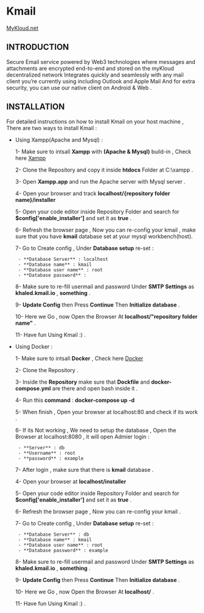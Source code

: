 # Kmail

[MyKloud.net](https://mykloud.io/)

## INTRODUCTION

Secure Email service powered by Web3 technologies where messages and attachments are encrypted end-to-end and stored on the myKloud decentralized network
Integrates quickly and seamlessly with any mail client you’re currently using including Outlook and Apple Mail
And for extra security, you can use our native client on Android & Web .

## INSTALLATION

For detailed instructions on how to install Kmail on your host machine , There are two ways to install Kmail :

- Using Xampp(Apache and Mysql) :

  1- Make sure to intsall **Xampp** with **(Apache & Mysql)** build-in , Check here [Xampp](https://www.apachefriends.org/index.html)

  2- Clone the Repository and copy it inside **htdocs** Folder at C:\xampp .

  3- Open **Xampp.app** and run the Apache server with Mysql server .

  4- Open your browser and track **localhost/{repository folder name}/installer**

  5- Open your code editor inside Repository Folder and search for **$config['enable_installer']** and set it as **true** .

  6- Refresh the browser page , Now you can re-config your kmail , make sure that you have **kmail** database set at your mysql workbench(host).

  7- Go to Create config , Under **Database setup** re-set :

       - **Database Server** : localhost
       - **Database name** : kmail
       - **Database user name** : root
       - **Database password** :

  8- Make sure to re-fill usermail and password Under **SMTP Settings** as **khaled.kmail.io** , **something** .

  9- **Update Config** then Press **Continue** Then **Initialize database** .

  10- Here we Go , now Open the Browser At **localhost/"repository folder name"** .

  11- Have fun Using Kmail :) .

- Using Docker :

  1- Make sure to intsall **Docker** , Check here [Docker](https://docs.docker.com/get-docker/)

  2- Clone the Repository .

  3- Inside the **Repository** make sure that **Dockfile** and **docker-compose.yml** are there and open bash inside it .

  4- Run this **command** :
  **docker-compose up -d**

  5- When finish , Open your browser at localhost:80 and check if its work .

  6- If its Not working , We need to setup the database , Open the Browser at localhost:8080 , it will open Admier login :

       - **Server** : db
       - **Username** : root
       - **password** : example

  7- After login , make sure that there is **kmail** database .

  4- Open your browser at **localhost/installer**

  5- Open your code editor inside Repository Folder and search for **$config['enable_installer']** and set it as **true** .

  6- Refresh the browser page , Now you can re-config your kmail .

  7- Go to Create config , Under **Database setup** re-set :

       - **Database Server** : db
       - **Database name** : kmail
       - **Database user name** : root
       - **Database password** : example

  8- Make sure to re-fill usermail and password Under **SMTP Settings** as **khaled.kmail.io** , **something** .

  9- **Update Config** then Press **Continue** Then **Initialize database** .

  10- Here we Go , now Open the Browser At **localhost/** .

  11- Have fun Using Kmail :) .
